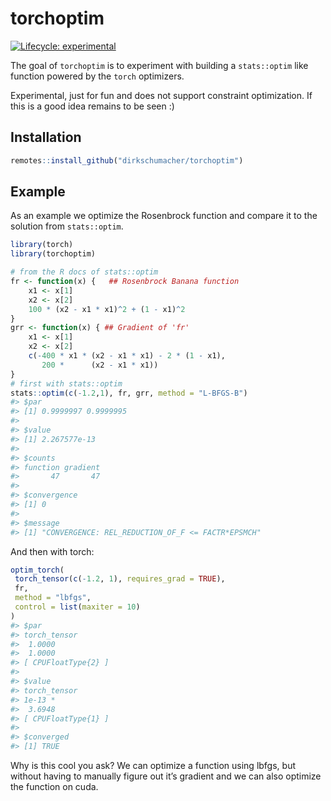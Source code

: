
<!-- README.md is generated from README.Rmd. Please edit that file -->

# torchoptim

<!-- badges: start -->

[![Lifecycle:
experimental](https://img.shields.io/badge/lifecycle-experimental-orange.svg)](https://www.tidyverse.org/lifecycle/#experimental)
<!-- badges: end -->

The goal of `torchoptim` is to experiment with building a `stats::optim`
like function powered by the `torch` optimizers.

Experimental, just for fun and does not support constraint optimization.
If this is a good idea remains to be seen :)

## Installation

``` r
remotes::install_github("dirkschumacher/torchoptim")
```

## Example

As an example we optimize the Rosenbrock function and compare it to the
solution from `stats::optim`.

``` r
library(torch)
library(torchoptim)

# from the R docs of stats::optim
fr <- function(x) {   ## Rosenbrock Banana function
    x1 <- x[1]
    x2 <- x[2]
    100 * (x2 - x1 * x1)^2 + (1 - x1)^2
}
grr <- function(x) { ## Gradient of 'fr'
    x1 <- x[1]
    x2 <- x[2]
    c(-400 * x1 * (x2 - x1 * x1) - 2 * (1 - x1),
       200 *      (x2 - x1 * x1))
}
# first with stats::optim
stats::optim(c(-1.2,1), fr, grr, method = "L-BFGS-B")
#> $par
#> [1] 0.9999997 0.9999995
#> 
#> $value
#> [1] 2.267577e-13
#> 
#> $counts
#> function gradient 
#>       47       47 
#> 
#> $convergence
#> [1] 0
#> 
#> $message
#> [1] "CONVERGENCE: REL_REDUCTION_OF_F <= FACTR*EPSMCH"
```

And then with torch:

``` r
optim_torch(
 torch_tensor(c(-1.2, 1), requires_grad = TRUE),
 fr,
 method = "lbfgs",
 control = list(maxiter = 10)
)
#> $par
#> torch_tensor
#>  1.0000
#>  1.0000
#> [ CPUFloatType{2} ]
#> 
#> $value
#> torch_tensor
#> 1e-13 *
#>  3.6948
#> [ CPUFloatType{1} ]
#> 
#> $converged
#> [1] TRUE
```

Why is this cool you ask? We can optimize a function using lbfgs, but
without having to manually figure out it’s gradient and we can also
optimize the function on cuda.
